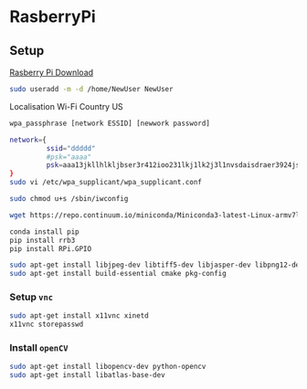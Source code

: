 # RasberryPi

## Setup

[Rasberry Pi Download](https://www.raspberrypi.org/downloads/)

```sh
sudo useradd -m -d /home/NewUser NewUser
```



Localisation Wi-Fi Country US

```sh
wpa_passphrase [network ESSID] [newwork password]

network={
         ssid="ddddd"
         #psk="aaaa"
         psk=aaa13jkllhlkljbser3r412ioo231lkj1lk2j3l1nvsdaisdraer3924jsefweu5
}
sudo vi /etc/wpa_supplicant/wpa_supplicant.conf
```

```sh
sudo chmod u+s /sbin/iwconfig
```

```sh
wget https://repo.continuum.io/miniconda/Miniconda3-latest-Linux-armv7l.sh
```


```sh
conda install pip
pip install rrb3
pip install RPi.GPIO


```

```sh
sudo apt-get install libjpeg-dev libtiff5-dev libjasper-dev libpng12-de
sudo apt-get install build-essential cmake pkg-config
```

### Setup `vnc`

```sh
sudo apt-get install x11vnc xinetd
x11vnc storepasswd
```

### Install `openCV`

```sh
sudo apt-get install libopencv-dev python-opencv
sudo apt-get install libatlas-base-dev
```
